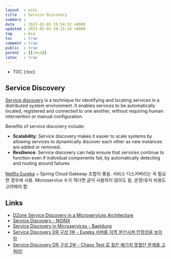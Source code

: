 ```yaml
---
layout  : wiki
title   : Service Discovery
summary : 
date    : 2023-02-03 15:54:32 +0900
updated : 2023-02-03 20:15:24 +0900
tag     : msa
toc     : true
comment : true
public  : true
parent  : [[/msa]]
latex   : true
---
```

* TOC
{:toc}

## Service Discovery

[Service discovery](https://microservices.io/tags/service%20discovery) is a technique for identifying and locating services in a distributed system environment. It enables services to be automatically located, registered and connected to one another, without requiring human intervention or manual configuration.

Benefits of service discovery include:

- __Scalability__: Service discovery makes it easier to scale systems by allowing services to dynamically discover each other as new instances are added or removed.
- __Resilience__: Service discovery can help ensure that services continue to function even if individual components fail, by automatically detecting and routing around failures

[Netflix Eureka](https://github.com/Netflix/eureka) + Spring Cloud Gateway 조합이 좋음. 서비스 디스커버리는 꼭 필요한 경우에 사용. Microservice 수가 적다면 굳이 사용하지 않아도 됨. 운영/유지 비용도 고려해야 함.

## Links

- [DZone Service Discovery in a Microservices Architecture](https://dzone.com/articles/service-discovery-in-a-microservices-architecture)
- [Service Discovery - NGINX](https://www.nginx.com/blog/service-discovery-in-a-microservices-architecture/)
- [Service Discovery in Microservices - Baeldung](https://www.baeldung.com/cs/service-discovery-microservices)
- [Service Discovery DR 구성 1부 - Eureka 서버를 지역 분산시켜 안정성을 높이자](https://11st-tech.github.io/2022/12/30/eureka-disaster-recovery-1/)
- [Service Discovery DR 구성 2부 - Chaos Test 로 찾은 예기치 못했던 문제를 고쳐라!](https://11st-tech.github.io/2022/12/30/eureka-disaster-recovery-2/)